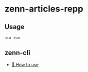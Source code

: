 # zenn-articles-repp
## Usage
```bash
nix run
```

## zenn-cli
* [📘 How to use](https://zenn.dev/zenn/articles/zenn-cli-guide)
